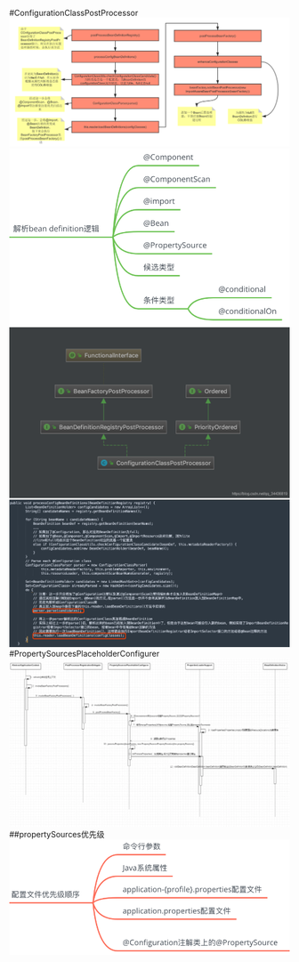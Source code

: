 #ConfigurationClassPostProcessor
![](.z_spring_01_ioc_01_01_BeanFactoryPostProcessor_重要BeanFactoryPostProcessor_images/8274b552.png)
![](.z_spring_01_ioc_01_01_BeanFactoryPostProcessor_重要BeanFactoryPostProcessor_images/304607d7.png)
![](.z_spring_01_ioc_01_01_BeanFactoryPostProcessor_重要BeanFactoryPostProcessor_images/14954809.png)
![](.z_spring_01_ioc_01_01_BeanFactoryPostProcessor_重要BeanFactoryPostProcessor_images/dfd4a8fa.png)
[](https://blog.csdn.net/qq_34436819/article/details/100944204)
#PropertySourcesPlaceholderConfigurer
![](.z_spring_01_ioc_01_01_BeanFactoryPostProcessor_重要BeanFactoryPostProcessor_images/1d5ecc9c.png)
##propertySources优先级
![](.z_spring_01_ioc_01_01_BeanFactoryPostProcessor_重要BeanFactoryPostProcessor_images/c56e6438.png)

